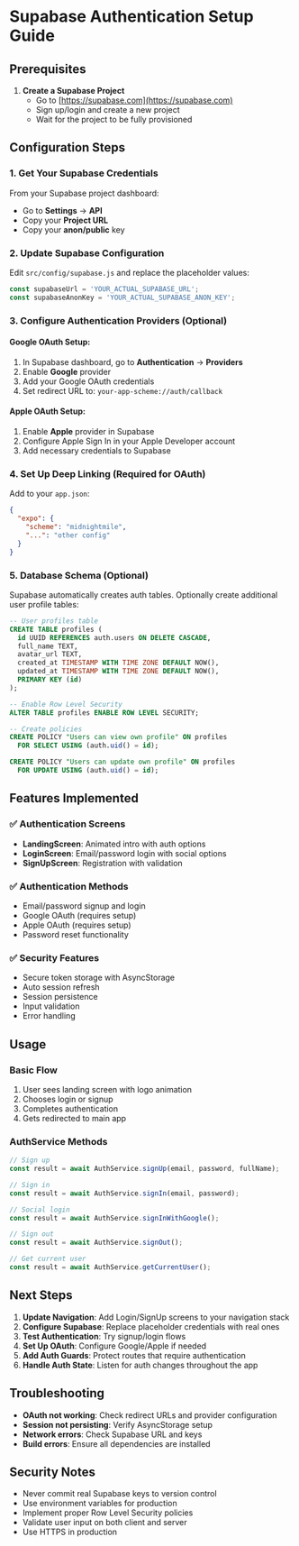 # Supabase Authentication Setup Guide

## Prerequisites

1. **Create a Supabase Project**
   - Go to [https://supabase.com](https://supabase.com)
   - Sign up/login and create a new project
   - Wait for the project to be fully provisioned

## Configuration Steps

### 1. Get Your Supabase Credentials

From your Supabase project dashboard:
- Go to **Settings** → **API**
- Copy your **Project URL** 
- Copy your **anon/public** key

### 2. Update Supabase Configuration

Edit `src/config/supabase.js` and replace the placeholder values:

```javascript
const supabaseUrl = 'YOUR_ACTUAL_SUPABASE_URL';
const supabaseAnonKey = 'YOUR_ACTUAL_SUPABASE_ANON_KEY';
```

### 3. Configure Authentication Providers (Optional)

#### Google OAuth Setup:
1. In Supabase dashboard, go to **Authentication** → **Providers**
2. Enable **Google** provider
3. Add your Google OAuth credentials
4. Set redirect URL to: `your-app-scheme://auth/callback`

#### Apple OAuth Setup:
1. Enable **Apple** provider in Supabase
2. Configure Apple Sign In in your Apple Developer account
3. Add necessary credentials to Supabase

### 4. Set Up Deep Linking (Required for OAuth)

Add to your `app.json`:

```json
{
  "expo": {
    "scheme": "midnightmile",
    "...": "other config"
  }
}
```

### 5. Database Schema (Optional)

Supabase automatically creates auth tables. Optionally create additional user profile tables:

```sql
-- User profiles table
CREATE TABLE profiles (
  id UUID REFERENCES auth.users ON DELETE CASCADE,
  full_name TEXT,
  avatar_url TEXT,
  created_at TIMESTAMP WITH TIME ZONE DEFAULT NOW(),
  updated_at TIMESTAMP WITH TIME ZONE DEFAULT NOW(),
  PRIMARY KEY (id)
);

-- Enable Row Level Security
ALTER TABLE profiles ENABLE ROW LEVEL SECURITY;

-- Create policies
CREATE POLICY "Users can view own profile" ON profiles
  FOR SELECT USING (auth.uid() = id);

CREATE POLICY "Users can update own profile" ON profiles
  FOR UPDATE USING (auth.uid() = id);
```

## Features Implemented

### ✅ Authentication Screens
- **LandingScreen**: Animated intro with auth options
- **LoginScreen**: Email/password login with social options
- **SignUpScreen**: Registration with validation

### ✅ Authentication Methods
- Email/password signup and login
- Google OAuth (requires setup)
- Apple OAuth (requires setup)
- Password reset functionality

### ✅ Security Features
- Secure token storage with AsyncStorage
- Auto session refresh
- Session persistence
- Input validation
- Error handling

## Usage

### Basic Flow
1. User sees landing screen with logo animation
2. Chooses login or signup
3. Completes authentication
4. Gets redirected to main app

### AuthService Methods
```javascript
// Sign up
const result = await AuthService.signUp(email, password, fullName);

// Sign in
const result = await AuthService.signIn(email, password);

// Social login
const result = await AuthService.signInWithGoogle();

// Sign out
const result = await AuthService.signOut();

// Get current user
const result = await AuthService.getCurrentUser();
```

## Next Steps

1. **Update Navigation**: Add Login/SignUp screens to your navigation stack
2. **Configure Supabase**: Replace placeholder credentials with real ones
3. **Test Authentication**: Try signup/login flows
4. **Set Up OAuth**: Configure Google/Apple if needed
5. **Add Auth Guards**: Protect routes that require authentication
6. **Handle Auth State**: Listen for auth changes throughout the app

## Troubleshooting

- **OAuth not working**: Check redirect URLs and provider configuration
- **Session not persisting**: Verify AsyncStorage setup
- **Network errors**: Check Supabase URL and keys
- **Build errors**: Ensure all dependencies are installed

## Security Notes

- Never commit real Supabase keys to version control
- Use environment variables for production
- Implement proper Row Level Security policies
- Validate user input on both client and server
- Use HTTPS in production
